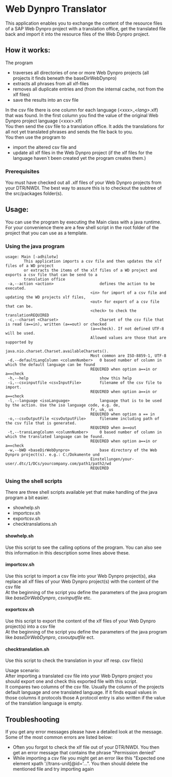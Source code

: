 # Web Dynpro Translator

This application enables you to exchange the content of the resource files of a SAP Web Dynpro project with a
translation office, get the translated file back and import it into the resource files of the Web Dynpro project.

## How it works:
The program

* traverses all directories of one or more Web Dynpro projects (all projects it finds beneath the baseDirWebDynpro)
* extracts all phrases from all xlf-files
* removes all duplicate entries and (from the internal cache, not from the xlf files)
* save the results into an csv file

In the csv file there is one column for each language (&lt;xxx>_*&lt;lang>*.xlf) that was found. In the first column you find
the value of the original Web Dynpro project language (&lt;xxx>.xlf)  
You then send the csv file to a translation office. It adds the translations for all not yet translated phrases and
sends the file back to you.  
You then use the program to

* import the altered csv file and
* update all xlf files in the Web Dynpro project (if the xlf files for the language haven´t been created yet the program
creates them.)

### Prerequisites
You must have checked out all .xlf files of your Web Dynpro projects from your DTR/NWDI. The best way to assure this is
to checkout the subtree of the src/packages folder(s). 

## Usage:
You can use the program by executing the Main class with a java runtime. For your convenience there are a few shell
script in the root folder of the project that you can use as a template.
### Using the java program

	usage: Main [-adhilotw]
            This application imports a csv file and then updates the xlf files of a WD project
            or extracts the items of the xlf files of a WD project and exports a csv file that can be send to a
            translation office
	 -a,--action <action>                    defines the action to be executed.
                                         <in> for import of a csv file and updating the WD projects xlf files,
                                         <out> for export of a csv file that can be.
                                         <check> to check the translationREQUIRED
	 -c,--charset <Charset>                  Charset of the csv file that is read (a==in), written (a==out) or checked
                                         (a==check). If not defined UTF-8 will be used.
                                         Allowed values are those that are supported by
                                         java.nio.charset.Charset.availableCharsets().
                                         Most common are ISO-8859-1, UTF-8
	 -d,--defaultLangColumn <columnNumber>   0 based number of column in which the default language can be found
                                         REQUIRED when option a==in or a==check
	 -h,--help                               show this help
	 -i,--csvinputfile <csvInputFile>        filename of the csv file to import.
                                         REQUIRED when option a==in or a==check
	 -l,--language <isoLanguage>             language that is to be used by the action. Use the iso language code, e.g. de,
                                         fr, uk, us
                                         REQUIRED when option a == in
	 -o,--csvOutputFile <csvOutputFile>      filename including path of the csv file that is generated.
                                         REQUIRED when a==out
	 -t,--transLangColumn <columnNumber>     0 based number of column in which the translated language can be found.
                                         REQUIRED when option a==in or a==check
	 -w,--bWD <baseDirWebDynpro>             base directory of the Web Dynpro project(s). e.g.: C:/Dokumente und
                                         Einstellungen/your-user/.dtc/1/DCs/yourcompany.com/path1/path2/wd
                                         REQUIRED
### Using the shell scripts
There are three shell scripts available yet that make handling of the java program a bit easier.

* showhelp.sh
* importcsv.sh
* exportcsv.sh
* checktranslations.sh

#### showhelp.sh
Use this script to see the calling options of the program. You can also see this information in this description some lines above these.
#### importcsv.sh
Use this script to import a csv file into your Web Dynpro project(s), aka replace all xlf files of your Web Dynpro project(s) with the content
of the csv file  
At the beginning of the script you define the parameters of the java program like *baseDirWebDynpro*, *csvinputfile* etc.
#### exportcsv.sh
Use this script to export the content of the xlf files of your Web Dynpro project(s) into a csv file  
At the beginning of the script you define the parameters of the java program like *baseDirWebDynpro*, *csvoutputfile* ect.
#### checktranslation.sh
Use this script to check the translation in your xlf resp. csv file(s)

Usage scenario:  
After importing a translated csv file into your Web Dynpro project you should export one and check this
exported file with this script.  
It compares two columns of the csv file. Usually the column of the projects default language
and one translated language.
If it finds equal values in those columns it protocols those
A protocol entry is also written if the value of the translation language is empty.

## Troubleshooting
If you get any error messages please have a detailed look at the message.  
Some of the most common errors are listed below:

* Often you forgot to check the xlf file out of your DTR/NWDI. You then get an error message that contains the phrase "Permission denied"
* While importing a csv file you might get an error like this "Expected one element  xpath '//trans-unit[@id='...". You then should delete the mentioned file and try importing again

